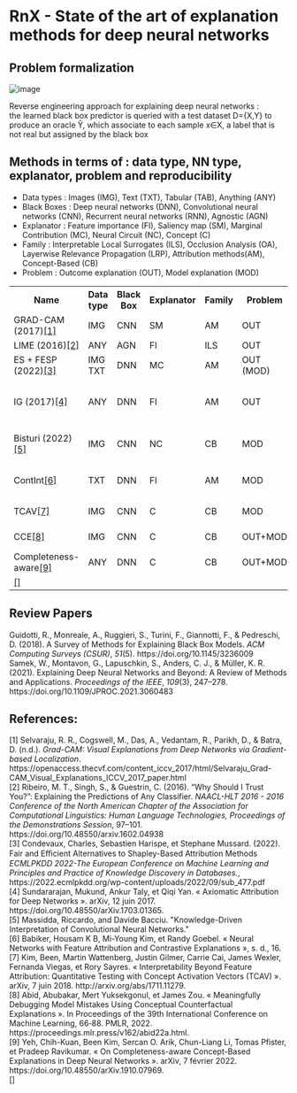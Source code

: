 # RnX - State of the art of explanation methods for deep neural networks

## Problem formalization

![image](https://user-images.githubusercontent.com/81907010/181770346-ea579d57-50d3-49c8-862e-43bef09675d6.png)

Reverse engineering approach for explaining deep neural networks : <br>
the learned black box predictor is queried with a test dataset D={X,Y} to produce an oracle &#374;, which associate to each sample x∈X, a label that is not real but assigned by the black box

## Methods in terms of : data type, NN type, explanator, problem and reproducibility

- Data types : Images (IMG), Text (TXT), Tabular (TAB), Anything (ANY) 
- Black Boxes : Deep neural networks (DNN), Convolutional neural networks (CNN), Recurrent neural networks (RNN), Agnostic (AGN)
- Explanator : Feature importance (FI), Saliency map (SM), Marginal Contribution (MC), Neural Circuit (NC), Concept (C)
- Family : Interpretable Local Surrogates (ILS), Occlusion Analysis (OA), Layerwise Relevance Propagation (LRP), Attribution methods(AM), Concept-Based (CB)
- Problem : Outcome explanation (OUT), Model explanation (MOD)

<table>
  <tr>
    <th>Name</th>
    <th>Data type</th>
    <th>Black Box</th>
    <th>Explanator</th>
    <th>Family</th>
    <th>Problem</th>
    <th>Code</th>
    <th>BB Model</th>
    <th>Dataset</th>
    <th>Examples</th>
    <th>Evaluation</th>
    <th>Axiomatic</th>
  </tr>
  
  <tr>
    <td>GRAD-CAM (2017)<a href="#grad-cam">[1]</a> </td>
    <td>IMG</td>
    <td>CNN</td>
    <td>SM</td>
    <td>AM</td>
    <td>OUT</td>
    <td><a href="https://github.com/ramprs/grad-cam/">&#x2713; </a> </td>
    <td><a href="https://github.com/karpathy/neuraltalk2">Neuraltalk2</a> </td>
    <td><a href="https://cocodataset.org/#download">COCO</a> </td>
    <td>&#x2713;</td>
    <td></td>
    <td></td>
  </tr>
  
  <tr>
    <td>LIME (2016)<a href="#lime">[2]</a> </td>
    <td>ANY</td>
    <td>AGN</td>
    <td>FI</td>
    <td>ILS</td>
    <td>OUT</td>
    <td><a href="https://github.com/marcotcr/lime">&#x2713; </a> </td>
    <td>&#x2713; (many)</td>
    <td>&#x2713; (many)</td>
    <td>&#x2713;</td>
    <td class="eval"></td>
    <td class="axioms"></td>
  </tr>
  
  <tr>
    <td class="name">ES + FESP (2022)<a href="#fesp">[3]</a> </td>
    <td class="dt">IMG TXT</td>
    <td class="bb">DNN</td>
    <td class="expl">MC</td>
    <td class="fam">AM</td>
    <td class="prob">OUT (MOD)</td>
    <td class="code"><a href="https://github.com/ccdv-ai/fesp_es">&#x2713; </a> </td>
    <td class="bbmod"><a href="https://keras.io/api/applications/vgg/">imgs</a>
                  <a href="https://huggingface.co/textattack/roberta-base-imdb">txt</a></td>
    <td class="ds"><a href="https://www.robots.ox.ac.uk/~vgg/data/pets/">imgs</a>
                  <a href="https://www.kaggle.com/datasets/lakshmi25npathi/imdb-dataset-of-50k-movie-reviews">txt</a></td>
    <td class="ex">&#x2713;</td>
    <td class="eval"><a href="https://github.com/rimelcheikh/RnX-SOTA/blob/main/evaluations.md">[A]</a></td>
    <td class="axioms">&#x2713;</td>
  </tr>
  
  <tr>
    <td class="name">IG (2017)<a href="#ig">[4]</a> </td>
    <td class="dt">ANY</td>
    <td class="bb">DNN</td>
    <td class="expl">FI</td>
    <td class="fam">AM</td>
    <td class="prob">OUT</td>
    <td class="code"><a href="https://github.com/ankurtaly/Integrated-Gradients">&#x2713; </a></td>
    <td class="bbmod"><a href="https://pytorch.org/hub/pytorch_vision_googlenet/">GoogleNet</a><br>   
                        <a href="https://github.com/yoonkim/CNN_sentence">CNNSC</a><br>   
                        GNMT<br>W2N2</td>
    <td class="ds"><a href="https://www.image-net.org/">ImageNet</a> <br>
                        <a href="https://github.com/ppasupat/WikiTableQuestions">WikiTableQuestions</a></td>
    <td class="ex">&#x2713;</td>
    <td class="eval">&#x2715;</td>
    <td class="axioms">&#x2713;</td>
  </tr>
  
  <tr>
    <td class="name">Bisturi (2022)<a href="#bisturi">[5]</a> </td>
    <td class="dt">IMG</td>
    <td class="bb">CNN</td>
    <td class="expl">NC</td>
    <td class="fam">CB</td>
    <td class="prob">MOD</td>
    <td class="code"><a href="https://github.com/rmassidda/bisturi">&#x2713;</a> </td>
    <td class="bbmod">AlexNet ResNet DenseNet </td>
    <td class="ds"><a href="https://github.com/CSAILVision/places365">Places-365</a></td>
    <td class="ex">&#x2713;</td>
    <td class="eval">&#x2715;</td>
    <td class="axioms">&#x2715;</td>
  </tr>
  
  <tr>
    <td class="name">ContInt<a href="#contr">[6]</a> </td>
    <td class="dt">TXT</td>
    <td class="bb">DNN</td>
    <td class="expl">FI</td>
    <td class="fam">AM</td>
    <td class="prob">MOD</td>
    <td class="code">&#x2715;</td>
    <td class="bbmod"><a href="https://github.com/tensorflow/tensor2tensor">multi-head</a></td>
    <td class="ds"><a href="https://www.kaggle.com/datasets/lakshmi25npathi/imdb-dataset-of-50k-movie-reviews">IMDB</a><br> 
                  <a href="https://www.kaggle.com/datasets/amananandrai/ag-news-classification-dataset">AG News</a><br> 
                  <a href="https://www.yelp.com/dataset">YELP</a></td>
    <td class="ex">&#x2713;</td>
    <td class="eval"><a href="https://github.com/rimelcheikh/RnX-SOTA/blob/main/evaluations.md">[D,E,F,G,H]</a></td>
    <td class="axioms">&#x2715;</td>
  </tr>
  
  <tr>
    <td class="name">TCAV<a href="#tcav">[7]</a> </td>
    <td class="dt">IMG</td>
    <td class="bb">CNN</td>
    <td class="expl">C</td>
    <td class="fam">CB</td>
    <td class="prob">MOD</td>
    <td class="code"><a href="https://github.com/tensorflow/tcav">&#x2713;</a> </td>
    <td class="bbmod"><a href="https://pytorch.org/hub/pytorch_vision_googlenet/">GoogleNet</a>
                      <a href="https://keras.io/api/applications/inceptionv3/">InceptionV3</a></td>
    <td class="ds"><a href="https://www.kaggle.com/datasets/google-brain/messidor2-dr-grades">MESSIDOR-2 DR</a></td>
    <td class="ex">&#x2713;</td>
    <td class="eval"><a href="https://github.com/rimelcheikh/RnX-SOTA/blob/main/evaluations.md">[I]</a></td>
    <td class="axioms">&#x2715;</td>
  </tr>
  
  
  <tr>
    <td class="name">CCE<a href="#abid">[8]</a> </td>
    <td class="dt">IMG</td>
    <td class="bb">CNN</td>
    <td class="expl">C</td>
    <td class="fam">CB</td>
    <td class="prob">OUT+MOD</td>
    <td class="code"><a href="https://github.com/mertyg/debug-mistakes-cce">&#x2713;</a></td>
    <td class="bbmod">ResNet18 <br> <a href="https://github.com/mattgroh/fitzpatrick17k">Fitzpatrick17k</a></td>
    <td class="ds"><a href="https://github.com/mattgroh/fitzpatrick17k">Fitzpatrick17k</a>
                    <a href="https://github.com/bethgelab/imagecorruptions">imagecorruptions</a></td>
    <td class="ex">&#x2713;</td>
    <td class="eval"><a href="https://github.com/rimelcheikh/RnX-SOTA/blob/main/evaluations.md">[J]</a></td>
    <td class="axioms">&#x2715;</td>
  </tr>
  
  
  <tr>
    <td class="name">Completeness-aware<a href="#yeh">[9]</a> </td>
    <td class="dt">ANY</td>
    <td class="bb">DNN</td>
    <td class="expl">C</td>
    <td class="fam">CB</td>
    <td class="prob">OUT+MOD</td>
    <td class="code"><a href="https://github.com/chihkuanyeh/concept_exp">&#x2713;</a></td>
    <td class="bbmod"><a href="https://keras.io/api/applications/inceptionv3/">InceptionV3</a></td>
    <td class="ds"><a href="https://academictorrents.com/details/1490aec815141cdb50a32b81ef78b1eaf6b38b03">AwA</a> <br>
                    <a href="https://www.kaggle.com/datasets/lakshmi25npathi/imdb-dataset-of-50k-movie-reviews">IMDB</a></td>
    <td class="ex">&#x2713;</td>
    <td class="eval"><a href="https://github.com/rimelcheikh/RnX-SOTA/blob/main/evaluations.md">[K]</a></td>
    <td class="axioms">&#x2713;</td>
  </tr>
  
  
  <tr>
    <td class="name"><a href="#">[]</a> </td>
    <td class="dt"></td>
    <td class="bb"></td>
    <td class="expl"></td>
    <td class="fam"></td>
    <td class="prob"></td>
    <td class="code"><a href=""></a> </td>
    <td class="bbmod"><a href=""></a></td>
    <td class="ds"></td>
    <td class="ex"></td>
    <td class="eval"><a href="https://github.com/rimelcheikh/RnX-SOTA/blob/main/evaluations.md">[]</a></td>
    <td class="axioms"></td>
  </tr>
 
  

  
  
</table>

<!--- 
## Methods in terms of : problem, data type, NN

### Outcome explanation
<table>
  <tr>
    <th></th>
    <th>IMG</th>
    <th>TAB</th>
    <th>TXT</th>
    <th>ANY</th>
  </tr>
  
  <tr>
    <td>DNN</td>
    <td></td>
    <td></td>
    <td></td>
    <td></td>
  </tr>
  
  <tr>
    <td>CNN</td>
    <td>GRAD-CAM <a href="#grad-cam">[1]</a></td>
    <td></td>
    <td></td>
    <td></td>
  </tr>
  
  <tr>
    <td>RNN</td>
    <td></td>
    <td></td>
    <td></td>
    <td></td>
  </tr>
  
  <tr>
    <td>NN</td>
    <td></td>
    <td></td>
    <td></td>
    <td></td>
  </tr>
  
  <tr>
    <td>AGN</td>
    <td></td>
    <td></td>
    <td></td>
    <td>LIME <a href="#lime">[2] </a></td>
  </tr>
</table>

### Model explanation
<table>
  <tr>
    <th></th>
    <th>IMG</th>
    <th>TAB</th>
    <th>TXT</th>
    <th>ANY</th>
  </tr>
  
  <tr>
    <td>DNN</td>
    <td></td>
    <td></td>
    <td></td>
    <td></td>
  </tr>
  
  <tr>
    <td>CNN</td>
    <td></td>
    <td></td>
    <td></td>
    <td></td>
  </tr>
  
  <tr>
    <td>RNN</td>
    <td></td>
    <td></td>
    <td></td>
    <td></td>
  </tr>
  
  <tr>
    <td>NN</td>
    <td></td>
    <td></td>
    <td></td>
    <td></td>
  </tr>
  
  <tr>
    <td>AGN</td>
    <td></td>
    <td></td>
    <td></td>
    <td></td>
  </tr>
</table>
-->

## Review Papers
<div class="csl-entry"> Guidotti, R., Monreale, A., Ruggieri, S., Turini, F., Giannotti, F., &#38; Pedreschi, D. (2018). A Survey of Methods for Explaining Black Box Models. <i>ACM Computing Surveys (CSUR)</i>, <i>51</i>(5). https://doi.org/10.1145/3236009</div>

<div class="csl-entry"> Samek, W., Montavon, G., Lapuschkin, S., Anders, C. J., &#38; Müller, K. R. (2021). Explaining Deep Neural Networks and Beyond: A Review of Methods and Applications. <i>Proceedings of the IEEE</i>, <i>109</i>(3), 247–278. https://doi.org/10.1109/JPROC.2021.3060483</div>


## References:
<div class="csl-entry"> <a id="grad-cam"> [1] </a> Selvaraju, R. R., Cogswell, M., Das, A., Vedantam, R., Parikh, D., &#38; Batra, D. (n.d.). <i>Grad-CAM: Visual Explanations from Deep Networks via Gradient-based Localization</i>. https://openaccess.thecvf.com/content_iccv_2017/html/Selvaraju_Grad-CAM_Visual_Explanations_ICCV_2017_paper.html </div>

<div class="csl-entry"> <a id="lime"> [2] </a> Ribeiro, M. T., Singh, S., &#38; Guestrin, C. (2016). “Why Should I Trust You?”: Explaining the Predictions of Any Classifier. <i>NAACL-HLT 2016 - 2016 Conference of the North American Chapter of the Association for Computational Linguistics: Human Language Technologies, Proceedings of the Demonstrations Session</i>, 97–101. https://doi.org/10.48550/arxiv.1602.04938</div>

<div class="csl-entry"> <a id="fesp"> [3] </a> Condevaux, Charles, Sebastien Harispe, et Stephane Mussard. (2022). Fair and Eﬃcient Alternatives to Shapley-Based Attribution Methods <i>ECMLPKDD 2022-The European Conference on Machine Learning and Principles and Practice of Knowledge Discovery in Databases.</i>, https://2022.ecmlpkdd.org/wp-content/uploads/2022/09/sub_477.pdf </div>

<div class="csl-entry"> <a id="ig"> [4] </a> Sundararajan, Mukund, Ankur Taly, et Qiqi Yan. « Axiomatic Attribution for Deep Networks ». arXiv, 12 juin 2017. https://doi.org/10.48550/arXiv.1703.01365. </div>

<div class="csl-entry"> <a id="bisturi"> [5] </a> Massidda, Riccardo, and Davide Bacciu. "Knowledge-Driven Interpretation of Convolutional Neural Networks." </div>

<div class="csl-entry"> <a id="contr"> [6] </a> Babiker, Housam K B, Mi-Young Kim, et Randy Goebel. « Neural Networks with Feature Attribution and Contrastive Explanations », s. d., 16. </div>

<div class="csl-entry"> <a id="tcav"> [7] </a> Kim, Been, Martin Wattenberg, Justin Gilmer, Carrie Cai, James Wexler, Fernanda Viegas, et Rory Sayres. « Interpretability Beyond Feature Attribution: Quantitative Testing with Concept Activation Vectors (TCAV) ». arXiv, 7 juin 2018. http://arxiv.org/abs/1711.11279.</div>

<div class="csl-entry"> <a id="abid"> [8] </a>Abid, Abubakar, Mert Yuksekgonul, et James Zou. « Meaningfully Debugging Model Mistakes Using Conceptual Counterfactual Explanations ». In Proceedings of the 39th International Conference on Machine Learning, 66‑88. PMLR, 2022. https://proceedings.mlr.press/v162/abid22a.html. </div>

<div class="csl-entry"> <a id="yeh"> [9] </a>Yeh, Chih-Kuan, Been Kim, Sercan O. Arik, Chun-Liang Li, Tomas Pfister, et Pradeep Ravikumar. « On Completeness-aware Concept-Based Explanations in Deep Neural Networks ». arXiv, 7 février 2022. https://doi.org/10.48550/arXiv.1910.07969.
</div>

<div class="csl-entry"> <a id=""> [] </a> </div>



